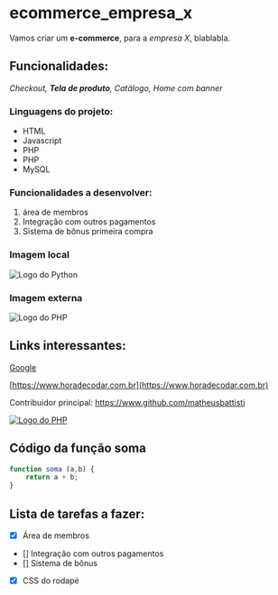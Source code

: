 # ecommerce_empresa_x

Vamos criar um **e-commerce**, para a *empresa X*, blablabla.

## Funcionalidades:

_Checkout, **Tela de produto**, Catálogo, Home com banner_

### Linguagens do projeto:

* HTML
* Javascript
* PHP
* PHP
* MySQL

### Funcionalidades a desenvolver:

1. área de membros
2. Integração com outros pagamentos
3. Sistema de bônus primeira compra

### Imagem local

![Logo do Python](img/python.png)

### Imagem externa

![Logo do PHP](https://upload.wikimedia.org/wikipedia/commons/2/27/PHP-logo.svg)

## Links interessantes:

[Google](https://www.google.com)

[https://www.horadecodar.com.br](https://www.horadecodar.com.br)

Contribuidor principal: https://www.github.com/matheusbattisti

[![Logo do PHP](https://upload.wikipedia.org/wikipedia/commons/2/27/PHP-logo.svg)](https://www.github.com/matheusbattisti)

## Código da função soma

```javascript
function soma (a,b) {
    return a + b;
}
```

## Lista de tarefas a fazer:

- [x] Área de membros
- [] Integração com outros pagamentos
- [] Sistema de bônus
- [x] CSS do rodapé
